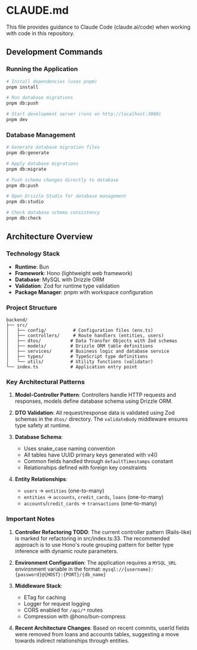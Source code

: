 # CLAUDE.md

This file provides guidance to Claude Code (claude.ai/code) when working with code in this repository.

## Development Commands

### Running the Application

```bash
# Install dependencies (uses pnpm)
pnpm install

# Run database migrations
pnpm db:push

# Start development server (runs on http://localhost:3000)
pnpm dev
```

### Database Management

```bash
# Generate database migration files
pnpm db:generate

# Apply database migrations
pnpm db:migrate

# Push schema changes directly to database
pnpm db:push

# Open Drizzle Studio for database management
pnpm db:studio

# Check database schema consistency
pnpm db:check
```

## Architecture Overview

### Technology Stack

- **Runtime**: Bun
- **Framework**: Hono (lightweight web framework)
- **Database**: MySQL with Drizzle ORM
- **Validation**: Zod for runtime type validation
- **Package Manager**: pnpm with workspace configuration

### Project Structure

```
backend/
├── src/
│   ├── config/          # Configuration files (env.ts)
│   ├── controllers/     # Route handlers (entities, users)
│   ├── dtos/           # Data Transfer Objects with Zod schemas
│   ├── models/         # Drizzle ORM table definitions
│   ├── services/       # Business logic and database service
│   ├── types/          # TypeScript type definitions
│   └── utils/          # Utility functions (validator)
└── index.ts            # Application entry point
```

### Key Architectural Patterns

1. **Model-Controller Pattern**: Controllers handle HTTP requests and responses, models define database schema using Drizzle ORM.

2. **DTO Validation**: All request/response data is validated using Zod schemas in the `dtos/` directory. The `validateBody` middleware ensures type safety at runtime.

3. **Database Schema**:

   - Uses snake_case naming convention
   - All tables have UUID primary keys generated with v4()
   - Common fields handled through `defaultTimestamps` constant
   - Relationships defined with foreign key constraints

4. **Entity Relationships**:
   - `users` → `entities` (one-to-many)
   - `entities` → `accounts`, `credit_cards`, `loans` (one-to-many)
   - `accounts`/`credit_cards` → `transactions` (one-to-many)

### Important Notes

1. **Controller Refactoring TODO**: The current controller pattern (Rails-like) is marked for refactoring in src/index.ts:33. The recommended approach is to use Hono's route grouping pattern for better type inference with dynamic route parameters.

2. **Environment Configuration**: The application requires a `MYSQL_URL` environment variable in the format: `mysql://{username}:{password}@{HOST}:{PORT}/{db_name}`

3. **Middleware Stack**:

   - ETag for caching
   - Logger for request logging
   - CORS enabled for `/api/*` routes
   - Compression with @hono/bun-compress

4. **Recent Architecture Changes**: Based on recent commits, userId fields were removed from loans and accounts tables, suggesting a move towards indirect relationships through entities.
